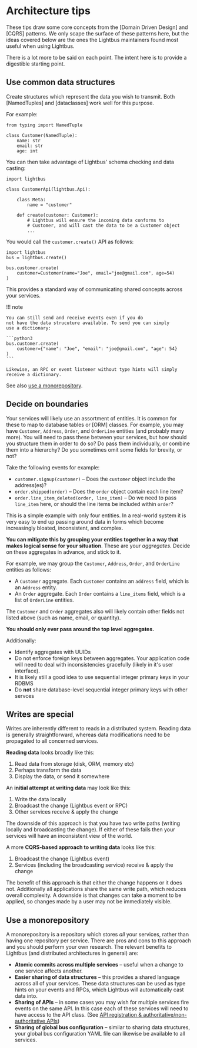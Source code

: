 # Architecture tips

These tips draw some core concepts from
the [Domain Driven Design] and [CQRS] patterns. We only
scape the surface of these patterns here, but the ideas covered
below are the ones the Lightbus maintainers found most useful when using Lightbus.

There is a lot more to be said on each point. The intent
here is to provide a digestible starting point.

## Use common data structures

Create structures which represent the data you wish to transmit.
Both [NamedTuples] and [dataclasses] work well for this purpose.

For example:

```python3
from typing import NamedTuple

class Customer(NamedTuple):
    name: str
    email: str
    age: int
```

You can then take advantage of Lightbus' schema checking and data casting:

```python3
import lightbus

class CustomerApi(lightbus.Api):

    class Meta:
        name = "customer"

    def create(customer: Customer):
        # Lightbus will ensure the incoming data conforms to
        # Customer, and will cast the data to be a Customer object
        ...
```

You would call the `customer.create()` API as follows:

```python3
import lightbus
bus = lightbus.create()

bus.customer.create(
    customer=Customer(name="Joe", email="joe@gmail.com", age=54)
)
```

This provides a standard way of communicating shared concepts across
your services.

!!! note

    You can still send and receive events even if you do
    not have the data strucuture available. To send you can simply
    use a dictionary:

    ```python3
    bus.customer.create(
        customer={"name": "Joe", "email": "joe@gmail.com", "age": 54}
    )
    ```

    Likewise, an RPC or event listener without type hints will simply
    receive a dictionary.

See also [use a monorepository](#use-a-monorepository]).

## Decide on boundaries

Your services will likely use an assortment of entities. It is common
for these to map to database tables or [ORM] classes. For example,
you may have `Customer`, `Address`, `Order`, and `OrderLine`  entities (and probably
many more). You will need to pass these between your services,
but how should you structure them in order to do so? Do pass them
individually, or combine them into a hierarchy? Do you sometimes
omit some fields for brevity, or not?

Take the following events for example:

* `customer.signup(customer)` – Does the `customer` object include the address(es)?
* `order.shipped(order)` – Does the `order` object contain each line item?
* `order.line_item_deleted(order, line_item)` – Do we need to pass `line_item` here, or should the line items be included within `order`?

This is a simple example with only four entities. In a real-world
system it is very easy to end up passing around data in
forms which become increasingly bloated, inconsistent, and complex.

**You can mitigate this by grouping your entities together in a way that
makes logical sense for your situation**. These are your *aggregates*.
Decide on these aggregates in advance, and stick to it.

For example, we may group the `Customer`, `Address`, `Order`, and `OrderLine`
entities as follows:

* A `Customer` aggregate. Each `Customer` contains an `address` field, which is an `Address` entity.
* An `Order` aggregate. Each `Order` contains a `line_items` field, which is a list of `OrderLine` entities.

The `Customer` and `Order` aggregates also will likely contain other fields not listed above (such as name, 
email, or quantity).

**You should only ever pass around the top level aggregates.**

Additionally:

* Identify aggregates with UUIDs
* Do not enforce foreign keys between aggregates. Your application code
  will need to deal with inconsistencies gracefully (likely in it's user interface).
* It is likely still a good idea to use sequential integer primary keys in your RDBMS
* Do **not** share database-level sequential integer primary keys with other servces

## Writes are special

Writes are inherently different to reads in a distributed system.
Reading data is generally straightforward, whereas data modifications
need to be propagated to all concerned services.

**Reading data** looks broadly like this:

1. Read data from storage (disk, ORM, memory etc)
1. Perhaps transform the data
1. Display the data, or send it somewhere

An **initial attempt at writing data** may look like this:

1. Write the data locally
1. Broadcast the change (Lightbus event or RPC)
1. Other services receive & apply the change

The downside of this approach is that you have two write paths (writing locally and broadcasting the change). 
If either of these fails then your services will have an inconsistent view of the world.

A more **CQRS-based approach to writing data** looks like this:

1. Broadcast the change (Lightbus event)
1. Services (including the broadcasting service) receive & apply the change

The benefit of this approach is that either the change happens or it does not. Additionally 
all applications share the same write path, which reduces overall complexity. A downside 
is that changes can take a moment to be applied,
so changes made by a user may not be immediately visible.

## Use a monorepository

A monorepository is a repository which stores *all* your services, rather than having 
one repository per service. There are pros and cons to this approach and you should 
perform your own research. The relevant benefits to Lightbus (and distributed architectures in 
general) are:

* **Atomic commits across multiple services** – useful when a change to one service affects another.
* **Easier sharing of data structures** – this provides a shared language across all of your services. 
  These data structures can be used as type hints on your events and RPCs, which Lightbus will 
  automatically cast data into.
* **Sharing of APIs** – in some cases you may wish for multiple services fire events on the same API. 
  In this case each of these services will need to have access to the API class. 
  (See [API registration & authoritative/non-authoritative APIs](apis.md#api-registration-authoritativenon-authoritative-apis))
* **Sharing of global bus configuration** – similar to sharing data structures, your global bus configuration 
  YAML file can likewise be available to all services.
